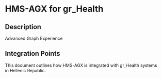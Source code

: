 # HMS-AGX for gr_Health

## Description

Advanced Graph Experience

## Integration Points

This document outlines how HMS-AGX is integrated with gr_Health systems in Hellenic Republic.
